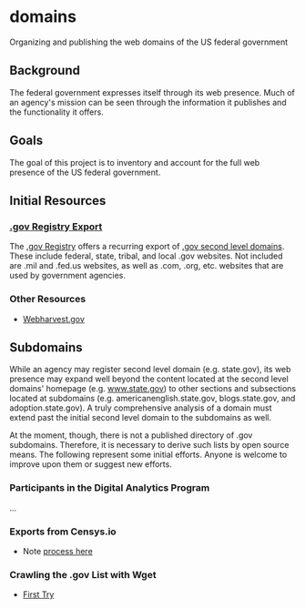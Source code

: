 # domains
Organizing and publishing the web domains of the US federal government


## Background

The federal government expresses itself through its web presence.  Much of an agency's mission can be seen through the information it publishes and the functionality it offers.  

## Goals 

The goal of this project is to inventory and account for the full web presence of the US federal government.  

## Initial Resources

### [.gov Registry Export](https://github.com/GSA/data/tree/gh-pages/dotgov-domains)

The [.gov Registry](https://www.dotgov.gov) offers a recurring export of [.gov second level domains](https://github.com/GSA/data/tree/gh-pages/dotgov-domains).  These include federal, state, tribal, and local .gov websites.  Not included are .mil and .fed.us websites, as well as .com, .org, etc. websites that are used by government agencies.  

### Other Resources

* [Webharvest.gov](https://www.webharvest.gov/)

## Subdomains 

While an agency may register second level domain (e.g. state.gov), its web presence may expand well beyond the content located at the second level domains' homepage (e.g. www.state.gov) to other sections and subsections located at subdomains (e.g. americanenglish.state.gov, blogs.state.gov, and adoption.state.gov).  A truly comprehensive analysis of a domain must extend past the initial second level domain to the subdomains as well.  

At the moment, though, there is not a published directory of .gov subdomains.  Therefore, it is necessary to derive such lists by open source means.  The following represent some initial efforts.  Anyone is welcome to improve upon them or suggest new efforts.  

### Participants in the Digital Analytics Program 

...

### Exports from Censys.io

* Note [process here](https://github.com/18F/domain-scan/pull/85)

### Crawling the .gov List with Wget

* [First Try](https://github.com/unitedstates/domains/blob/master/projects/wget-subdomain-survey.md)
